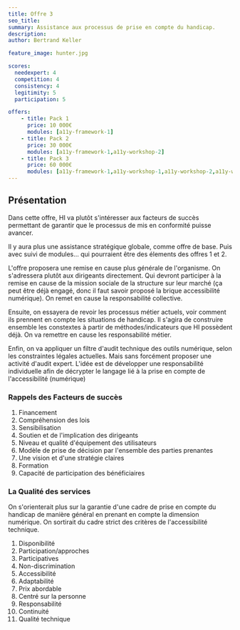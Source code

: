 ```yaml
---
title: Offre 3
seo_title: 
summary: Assistance aux processus de prise en compte du handicap.
description: 
author: Bertrand Keller

feature_image: hunter.jpg

scores:
  needexpert: 4
  competition: 4
  consistency: 4
  legitimity: 5
  participation: 5

offers: 
    - title: Pack 1
      price: 10 000€
      modules: [a11y-framework-1]
    - title: Pack 2
      price: 30 000€
      modules: [a11y-framework-1,a11y-workshop-2]
    - title: Pack 3
      price: 60 000€
      modules: [a11y-framework-1,a11y-workshop-1,a11y-workshop-2,a11y-workshop-3]
---
```


## Présentation

Dans cette offre, HI va plutôt s'intéresser aux facteurs de succès permettant de garantir que le processus de mis en conformité puisse avancer.

Il y aura plus une assistance stratégique globale, comme offre de base. Puis avec suivi de modules... qui pourraient être des élements des offres 1 et 2.

L'offre proposera une remise en cause plus générale de l'organisme. On s'adressera plutôt aux dirigeants directement. Qui devront participer à la remise en cause de la mission sociale de la structure sur leur marché (ça peut être déjà engagé, donc il faut savoir proposé la brique accessibilité numérique).
On remet en cause la responsabilité collective.

Ensuite, on essayera de revoir les processus métier actuels, voir comment ils prennent en compte les situations de handicap. 
Il s'agira de construire ensemble les constextes à partir de méthodes/indicateurs que HI possèdent déjà. On va remettre en cause les responsabilité métier.

Enfin, on va appliquer un filtre d'audit technique des outils numérique, selon les constraintes légales actuelles. Mais sans forcément proposer une activité d'audit expert. L'idée est de développer une responsabilité individuelle afin de décrypter le langage lié à la prise en compte de l'accessibilité (numérique)


### Rappels des Facteurs de succès 

 1. Financement
 1. Compréhension des lois
 1. Sensibilisation
 1. Soutien et de l'implication des dirigeants
 1. Niveau et qualité d'équipement des utilisateurs
 1. Modèle de prise de décision par l'ensemble des parties prenantes
 1. Une vision et d'une stratégie claires
 1. Formation
 1. Capacité de participation des bénéficiaires

### La Qualité des services

On s'orienterait plus sur la garantie d'une cadre de prise en compte du handicap de manière général en prenant en compte la dimension numérique. On sortirait du cadre strict des critères de l'accessibilité technique.

 1. Disponibilité
 1. Participation/approches
 1. Participatives
 1. Non-discrimination
 1. Accessibilité
 1. Adaptabilité
 1. Prix abordable
 1. Centré sur la personne
 1. Responsabilité
 1. Continuité
 1. Qualité technique
